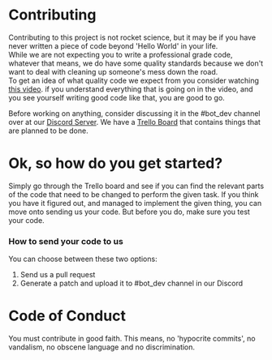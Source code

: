 # Contributing

Contributing to this project is not rocket science, 
but it may be if you have never written a piece of code beyond 'Hello World' in your life.  
While we are not expecting you to write a professional grade code, whatever that means, 
we do have some quality standards because we don't want to deal with cleaning up someone's mess down the road.  
To get an idea of what quality code we expect from you consider watching 
[this video](https://www.youtube.com/watch?v=-njsRb8Tn70). if you understand everything 
that is going on in the video, and you see yourself writing good code like that, you are good to go.

Before working on anything, consider discussing it in the #bot_dev channel over at our 
[Discord Server](https://discord.gg/8BquKaS). 
We have a [Trello Board](https://trello.com/b/D5gqJIjO/seija-discord-bot) that contains things
that are planned to be done. 

# Ok, so how do you get started?
Simply go through the Trello board and see if you can find the relevant parts of the code that need to be changed 
to perform the given task. 
If you think you have it figured out, and managed to implement the given thing, you can move onto sending us your code.
But before you do, make sure you test your code.

### How to send your code to us
You can choose between these two options:
1. Send us a pull request
2. Generate a patch and upload it to #bot_dev channel in our Discord

# Code of Conduct

You must contribute in good faith. 
This means, no 'hypocrite commits', no vandalism, no obscene language and no discrimination.
